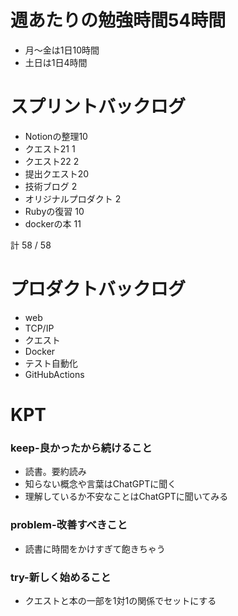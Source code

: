 
# 週あたりの勉強時間54時間
- 月〜金は1日10時間
- 土日は1日4時間

# スプリントバックログ
- Notionの整理10
- クエスト21 1
- クエスト22 2
- 提出クエスト20
- 技術ブログ 2
- オリジナルプロダクト 2
- Rubyの復習 10
- dockerの本 11

計 58 / 58

# プロダクトバックログ
- web
- TCP/IP
- クエスト
- Docker
- テスト自動化
- GitHubActions

# KPT
### keep-良かったから続けること
- 読書。要約読み
- 知らない概念や言葉はChatGPTに聞く
- 理解しているか不安なことはChatGPTに聞いてみる

### problem-改善すべきこと
- 読書に時間をかけすぎて飽きちゃう

### try-新しく始めること
- クエストと本の一部を1対1の関係でセットにする
 
